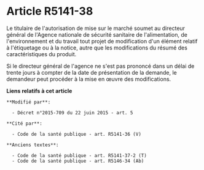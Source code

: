 # Article R5141-38

Le titulaire de l'autorisation de mise sur le marché soumet au directeur général de l'Agence nationale de sécurité sanitaire
de l'alimentation, de l'environnement et du travail tout projet de modification d'un élément relatif à l'étiquetage ou à la
notice, autre que les modifications du résumé des caractéristiques du produit. 

Si le directeur général de l'agence ne s'est pas prononcé dans un délai de trente jours à compter de la date de présentation
de la demande, le demandeur peut procéder à la mise en œuvre des modifications.

**Liens relatifs à cet article**

	**Modifié par**:

	  - Décret n°2015-709 du 22 juin 2015 - art. 5

	**Cité par**:

	  - Code de la santé publique - art. R5141-36 (V)

	**Anciens textes**:

	  - Code de la santé publique - art. R5141-37-2 (T)
	  - Code de la santé publique - art. R5146-34 (Ab)
